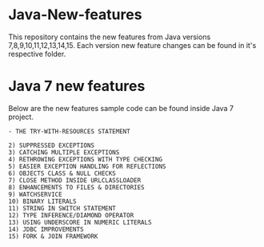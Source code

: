 # Java-New-features
This repository contains the new features from Java versions 7,8,9,10,11,12,13,14,15. Each version new feature changes can be found in it's respective folder.

# Java 7 new features

Below are the new features sample code can be found inside Java 7 project.

    - THE TRY-WITH-RESOURCES STATEMENT
    
    2) SUPPRESSED EXCEPTIONS
    3) CATCHING MULTIPLE EXCEPTIONS
    4) RETHROWING EXCEPTIONS WITH TYPE CHECKING
    5) EASIER EXCEPTION HANDLING FOR REFLECTIONS
    6) OBJECTS CLASS & NULL CHECKS
    7) CLOSE METHOD INSIDE URLCLASSLOADER
    8) ENHANCEMENTS TO FILES & DIRECTORIES
    9) WATCHSERVICE
    10) BINARY LITERALS 
    11) STRING IN SWITCH STATEMENT
    12) TYPE INFERENCE/DIAMOND OPERATOR
    13) USING UNDERSCORE IN NUMERIC LITERALS
    14) JDBC IMPROVEMENTS
    15) FORK & JOIN FRAMEWORK

 
